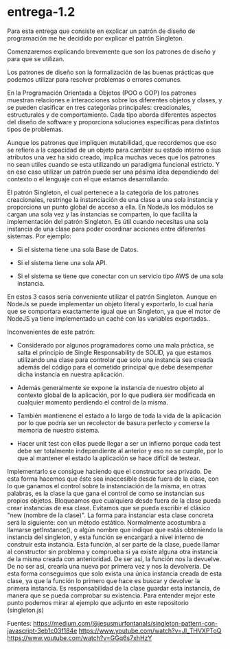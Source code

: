# entrega-1.2

Para esta entrega que consiste en explicar un patrón de diseño de programación me he decidido por explicar el patrón Singleton.


Comenzaremos explicando brevemente que son los patrones de diseño y para que se utilizan.

Los patrones de diseño son la formalización de las buenas prácticas que podemos utilizar para resolver problemas o errores comunes.

En la Programación Orientada a Objetos (POO o OOP) los patrones muestran relaciones e interacciones sobre los diferentes objetos y clases, y se pueden clasificar en tres categorías principales: creacionales, estructurales y de comportamiento. Cada tipo aborda diferentes aspectos del diseño de software y proporciona soluciones específicas para distintos tipos de problemas. 

Aunque los patrones que impliquen mutabilidad, que recordemos que eso se refiere a la capacidad de un objeto para cambiar su estado interno o sus atributos una vez ha sido creado, implica muchas veces que los patrones no sean utiles cuando se esta utilizando un paradigma funcional estricto. Y en ese caso utilizar un patrón puede ser una pésima idea dependiendo del contexto o el lenguaje con el que estamos desarrollando.

El patrón Singleton, el cual pertenece a la categoria de los patrones creacionales, restringe la instanciación de una clase a una sola instancia y proporciona un punto global de acceso a ella. En NodeJs los módulos se cargan una sola vez y las instancias se comparten, lo que facilita la implementación del patrón Singleton.
Es útil cuando necesitas una sola instancia de una clase para poder coordinar acciones entre diferentes sistemas. Por ejemplo:

- Si el sistema tiene una sola Base de Datos.

- Si el sistema tiene una sola API.

- Si el sistema se tiene que conectar con un servicio tipo AWS de una sola instancia.

En estos 3 casos sería conveniente utilizar el patrón Singleton.
Aunque en NodeJs se puede implementar un objeto literal y exportarlo, lo cual haría que se comportara exactamente igual que un Singleton, ya que el motor de NodeJS ya tiene implementado un caché con las variables exportadas..

Inconvenientes de este patrón:

- Considerado por algunos programadores como una mala práctica, se salta el principio de Single Responsability de SOLID, ya que estamos utilizando una clase para controlar que solo una instancia sea creada además del código para el cometido principal que debe desempeñar dicha instancia en nuestra aplicación.

- Además generalmente se expone la instancia de nuestro objeto al contexto global de la aplicación, por lo que pudiera ser modificada en cualquier momento perdiendo el control de la misma.

- También mantienene el estado a lo largo de toda la vida de la aplicación por lo que podría ser un recolector de basura perfecto y comerse la memoria de nuestro sistema.

- Hacer unit test con ellas puede llegar a ser un infierno porque cada test debe ser totalmente independiente al anterior y eso no se cumple, por lo que al mantener el estado la aplicación se hace difícil de testear.

Implementarlo se consigue haciendo que el constructor sea privado. De esta forma hacemos que éste sea inaccesible desde fuera de la clase, con lo que ganamos el control sobre la instanciación de la misma, en otras palabras, es la clase la que gana el control de como se instancian sus propios objetos. Bloqueamos que cualquiera desde fuera de la clase pueda crear instancias de esa clase.
Evitamos que se pueda escribir el clásico "new (nombre de la clase)".
La forma para instanciar esta clase concreta será la siguiente: con un método estático. Normalmente acostumbra a llamarse getInstance(), o algún nombre que indique que estás obteniendo la instancia del singleton, y esta función se encargará a nivel interno de construír esta instancia.
Esta función, al ser parte de la clase, puede llamar al constructor sin problema y comprueba si ya existe alguna otra instancia de la misma creada con anterioridad. De ser así, la función nos la devuelve.
De no ser así, crearía una nueva por primera vez y nos la devolvería. De esta forma conseguimos que solo exista una única instancia creada de esta clase, ya que la función lo primero que hace es buscar y devolver la primera instancia.
Es responsabilidad de la clase guardar esta instancia, de manera que se pueda comprobar su existencia.
Para entender mejor este punto podemos mirar al ejemplo que adjunto en este repositorio (singleton.js)




Fuentes:
https://medium.com/@jesusmurfontanals/singleton-pattern-con-javascript-3eb1c03f184e
https://www.youtube.com/watch?v=JI_THVXPToQ
https://www.youtube.com/watch?v=GGq6s7xhHzY
